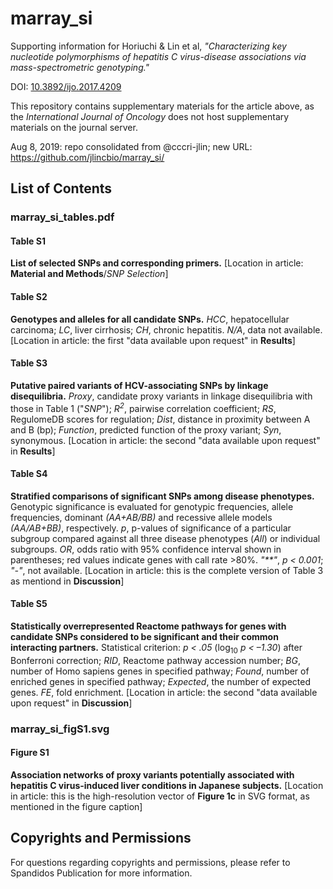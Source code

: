 # marray_si

Supporting information for Horiuchi & Lin et al, _"Characterizing key nucleotide polymorphisms of hepatitis C virus-disease associations via mass-spectrometric genotyping."_

DOI: [10.3892/ijo.2017.4209](https://doi.org/10.3892/ijo.2017.4209)

This repository contains supplementary materials for the article above, as the _International Journal of Oncology_ does not host supplementary materials on the journal server. 

Aug 8, 2019: repo consolidated from @cccri-jlin; new URL: https://github.com/jlincbio/marray_si/

## List of Contents

### marray_si_tables.pdf
#### Table S1
**List of selected SNPs and corresponding primers.**
[Location in article: **Material and Methods**/_SNP Selection_]

#### Table S2
**Genotypes and alleles for all candidate SNPs.**
_HCC_, hepatocellular carcinoma; _LC_, liver cirrhosis; _CH_, chronic hepatitis. _N/A_, data not available.
[Location in article: the first "data available upon request" in **Results**]

#### Table S3
**Putative paired variants of HCV-associating SNPs by linkage disequilibria.**
_Proxy_, candidate proxy variants in linkage disequilibria with those in Table 1 ("_SNP_"); _R<sup>2</sup>_, pairwise correlation coefficient; _RS_, RegulomeDB scores for regulation; _Dist_, distance in proximity between A and B (bp); _Function_, predicted function of the proxy variant; _Syn_, synonymous.
[Location in article: the second "data available upon request" in **Results**]

#### Table S4
**Stratified comparisons of significant SNPs among disease phenotypes.**
Genotypic significance is evaluated for genotypic frequencies, allele frequencies, dominant _(AA+AB/BB)_ and recessive allele models _(AA/AB+BB)_, respectively. _p_, p-values of significance of a particular subgroup compared against all three disease phenotypes (_All_) or individual subgroups. _OR_, odds ratio with 95% confidence interval shown in parentheses; red values indicate genes with call rate >80%. _"**"_, _p < 0.001_; _"-"_, not available.
[Location in article: this is the complete version of Table 3 as mentiond in **Discussion**]

#### Table S5
**Statistically overrepresented Reactome pathways for genes with candidate SNPs considered to be significant and their common interacting partners.**
Statistical criterion: _p < .05_ (log<sub>10</sub> _p < –1.30_) after Bonferroni correction; _RID_, Reactome pathway accession number; _BG_, number of Homo sapiens genes in specified pathway; _Found_, number of enriched genes in specified pathway; _Expected_, the number of expected genes. _FE_, fold enrichment.
[Location in article: the second "data available upon request" in **Discussion**]

### marray_si_figS1.svg
#### Figure S1
**Association networks of proxy variants potentially associated with hepatitis C virus-induced liver conditions in Japanese subjects.**
[Location in article: this is the high-resolution vector of **Figure 1c** in SVG format, as mentioned in the figure caption]

## Copyrights and Permissions
For questions regarding copyrights and permissions, please refer to Spandidos Publication for more information.
